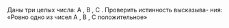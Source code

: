  Даны три целых числа: A , B , C . Проверить истинность высказыва-
 ния: «Ровно одно из чисел A , B , C положительное»
